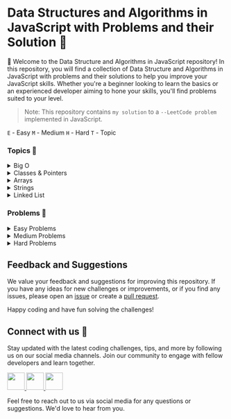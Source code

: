 # Data Structures and Algorithms in JavaScript with Problems and their Solution :thinking:

👋 Welcome to the Data Structure and Algorithms in JavaScript repository! In this repository, you will find a collection of Data Structure and Algorithms in JavaScript with problems and their solutions to help you improve your JavaScript skills. Whether you're a beginner looking to learn the basics or an experienced developer aiming to hone your skills, you'll find problems suited to your level.

> Note: This repository contains `my solution` to a `--LeetCode problem` implemented in JavaScript.

`E` - Easy `M` - Medium `H` - Hard `T` - Topic

### Topics :rocket:

<details>

<summary>Big O</summary>

`T`[Big O](https://github.com/abhishekkushwahaa/JSAlgoDSMaster/blob/main/BigO/big.js)

</details>

<details>

<summary>Classes & Pointers</summary>

`T`[Class](https://github.com/abhishekkushwahaa/JSAlgoDSMaster/blob/main/Classes&Pointers/classes.js) &nbsp; &nbsp; &nbsp;
`T`[Pointer](https://github.com/abhishekkushwahaa/JSAlgoDSMaster/blob/main/Classes&Pointers/pointers.js)

</details>

<details>

<summary>Arrays</summary>

`T`[Arrays](https://github.com/abhishekkushwahaa/JSAlgoDSMaster/blob/main/Arrays/array.js)

1. `E`[Two Sum](https://github.com/abhishekkushwahaa/JSAlgoDSMaster/blob/main/Arrays/TwoSum.js)
2. `E`[Remove Duplicates](https://github.com/abhishekkushwahaa/JSAlgoDSMaster/blob/main/Arrays/removeDuplicates.js)
3. `E`[Remove Element](https://github.com/abhishekkushwahaa/JSAlgoDSMaster/blob/main/Arrays/removeElement.js)

</details>

<details>

<summary>Strings</summary>

`T`[Strings](https://github.com/abhishekkushwahaa/JSAlgoDSMaster/blob/main/Strings/strings.js)

1. `E`[Reverse String](https://github.com/abhishekkushwahaa/JSAlgoDSMaster/blob/main/Strings/Reverse.js)
2. `E`[Valid Anagram](https://github.com/abhishekkushwahaa/JSAlgoDSMaster/blob/main/Strings/validAnagram.js)

</details>

<details>

<summary>Linked List</summary>

`T`[Linked List](https://github.com/abhishekkushwahaa/JSAlgoDSMaster/blob/main/LinkedList/Linkedlist.js)

1. `E`[Remove Duplicates from Sorted List](https://github.com/abhishekkushwahaa/JSAlgoDSMaster/blob/main/LinkedList/removeDuplicates.js)

</details>

### Problems :star2:

<details>

<summary>Easy Problems</summary>

1. `E`[Two Sum](https://github.com/abhishekkushwahaa/JSAlgoDSMaster/blob/main/Arrays/TwoSum.js)
2. `E`[Remove Duplicates](https://github.com/abhishekkushwahaa/JSAlgoDSMaster/blob/main/Arrays/removeDuplicates.js)
3. `E`[Remove Element](https://github.com/abhishekkushwahaa/JSAlgoDSMaster/blob/main/Arrays/removeElement.js)
4. `E`[Reverse String](https://github.com/abhishekkushwahaa/JSAlgoDSMaster/blob/main/Strings/Reverse.js)
5. `E`[Valid Anagram](https://github.com/abhishekkushwahaa/JSAlgoDSMaster/blob/main/Strings/validAnagram.js)

</details>

<details>

<summary>Medium Problems</summary>

1. `M`[AddTwoNum]()
2. `M`[Longest Substring Without Repeating Characters]()
3. `M`[Longest Palindromic Substring]()

</details>

<details>

<summary>Hard Problems</summary>

1. `H`[Median of Two Sorted Array]()

</details>

## Feedback and Suggestions

We value your feedback and suggestions for improving this repository. If you have any ideas for new challenges or improvements, or if you find any issues, please open an [issue](https://github.com/abhishekkushwahaa/JSAlgoDSMaster/issues) or create a [pull request](https://github.com/abhishekkushwahaa/JSAlgoDSMaster/pulls).

Happy coding and have fun solving the challenges!

## Connect with us :gift_heart:

Stay updated with the latest coding challenges, tips, and more by following us on our social media channels. Join our community to engage with fellow developers and learn together.

<div>
  <a href="https://www.linkedin.com/in/abhishekkushwahaa/">
    <img src="https://upload.wikimedia.org/wikipedia/commons/thumb/c/ca/LinkedIn_logo_initials.png/640px-LinkedIn_logo_initials.png" width="40" height="40">
  </a>
  <a href="https://www.instagram.com/abhishekkushwaha.me/">
    <img src="https://www.freepnglogos.com/uploads/logo-ig-png/logo-ig-instagram-new-logo-vector-download-13.png" width="40" height="40">
  </a>
  <a href="https://twitter.com/AbhishekKushwaa">
    <img src="https://upload.wikimedia.org/wikipedia/commons/5/57/X_logo_2023_%28white%29.png" width="40" height="40">
  </a>
</div>

Feel free to reach out to us via social media for any questions or suggestions. We'd love to hear from you.
